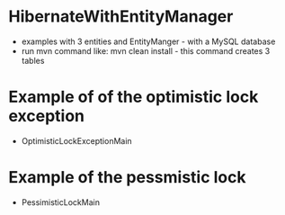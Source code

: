 # HibernateWithEntityManager
- examples with 3 entities and EntityManger - with a MySQL database
- run mvn command like: mvn clean install - this command creates 3 tables
# Example of of the optimistic lock exception
- OptimisticLockExceptionMain
# Example of the pessmistic lock
- PessimisticLockMain